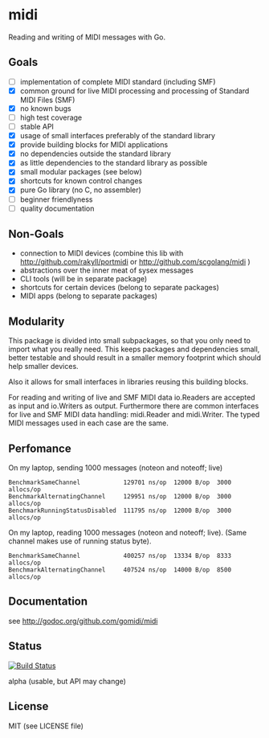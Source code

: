 # midi
Reading and writing of MIDI messages with Go.

## Goals

- [ ] implementation of complete MIDI standard (including SMF)
- [x] common ground for live MIDI processing and processing of Standard MIDI Files (SMF)
- [x] no known bugs 
- [ ] high test coverage
- [ ] stable API
- [x] usage of small interfaces preferably of the standard library
- [x] provide building blocks for MIDI applications
- [x] no dependencies outside the standard library
- [x] as little dependencies to the standard library as possible
- [x] small modular packages (see below)
- [x] shortcuts for known control changes
- [x] pure Go library (no C, no assembler) 
- [ ] beginner friendlyness
- [ ] quality documentation

## Non-Goals

- connection to MIDI devices (combine this lib with http://github.com/rakyll/portmidi or http://github.com/scgolang/midi )
- abstractions over the inner meat of sysex messages
- CLI tools (will be in separate package)
- shortcuts for certain devices (belong to separate packages)
- MIDI apps (belong to separate packages)

## Modularity

This package is divided into small subpackages, so that you only need to import
what you really need. This keeps packages and dependencies small, better testable and should result in a smaller memory footprint which should help smaller devices.

Also it allows for small interfaces in libraries reusing this building blocks.

For reading and writing of live and SMF MIDI data io.Readers are accepted as input and io.Writers as output. Furthermore there are common interfaces for live and SMF MIDI data handling: midi.Reader and midi.Writer. The typed MIDI messages used in each case are the same.

## Perfomance

On my laptop, sending 1000 messages (noteon and noteoff; live)

    BenchmarkSameChannel            129701 ns/op  12000 B/op  3000 allocs/op
    BenchmarkAlternatingChannel     129951 ns/op  12000 B/op  3000 allocs/op
    BenchmarkRunningStatusDisabled  111795 ns/op  12000 B/op  3000 allocs/op

On my laptop, reading 1000 messages (noteon and noteoff; live).
(Same channel makes use of running status byte).

    BenchmarkSameChannel            400257 ns/op  13334 B/op  8333 allocs/op
    BenchmarkAlternatingChannel     407524 ns/op  14000 B/op  8500 allocs/op

## Documentation

see http://godoc.org/github.com/gomidi/midi

## Status

[![Build Status](https://travis-ci.org/gomidi/midi.svg?branch=master)](http://travis-ci.org/gomidi/midi)

alpha (usable, but API may change)

## License

MIT (see LICENSE file) 
